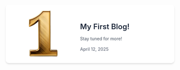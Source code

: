 <style>
        body {
            font-family: 'Inter', sans-serif;
        }
        /* Style for the main blog post container */
        .blog-post-box {
            display: flex;
            flex-direction: row; /* Horizontal layout */
            align-items: center; /* Vertically center items */
            padding: 20px;
            background-color: white;
            border-radius: 10px;
            box-shadow: 0 4px 6px -1px rgba(0, 0, 0, 0.1), 0 2px 4px -1px rgba(0, 0, 0, 0.06);
            transition: transform 0.2s ease-in-out, box-shadow 0.2s ease-in-out; /* Smooth transition for hover effect */
            width: 100%
        }
        /* Style for the image within the blog post box */
        .blog-post-image {
            width: 200px; /* Fixed width for the image */
            height: 150px; /* Fixed height for the image */
            object-fit: cover; /* Ensure image covers the area, cropping if needed */
            border-radius: 8px;
            margin-right: 20px; /* Space between image and text */
        }
        /* Style for the text content area */
        .blog-post-content {
            flex: 1; /* Allow the content to take up remaining space */
            min-width: 0
        }
        /* Style for the blog post title */
        .blog-post-title {
            font-size: 1.5rem;
            font-weight: 600; /* Use 600 for semi-bold */
            color: #1e293b; /* Slightly darker heading color */
            margin-bottom: 8px;
        }
        /* Style for the blog post description */
        .blog-post-description {
            color: #4b5563; /* Regular body text color */
            line-height: 1.6; /* Improved line height for readability */
            margin-bottom: 12px;
        }
        /* Style for the blog post date */
        .blog-post-date {
            font-size: 0.875rem;
            color: #6b7280; /* Lighter color for meta info */
            font-weight: 500;
        }
        /* Style for the clickable link wrapper */
        .blog-post-link {
            display: block; /* Make the link take up the full block */
            text-decoration: none; /* Remove default underline */
            color: inherit; /* Inherit text color from parent */
            margin-bottom: 20px; /* Space between blog post boxes */
            border-radius: 10px; /* Match the box radius */
            outline: none; /* Remove focus outline if desired */
        }
        /* Hover effect for the link */
        .blog-post-link:hover .blog-post-box {
            transform: translateY(-3px); /* Slightly lift the box on hover */
            box-shadow: 0 10px 15px -3px rgba(0, 0, 0, 0.1), 0 4px 6px -2px rgba(0, 0, 0, 0.05); /* Enhance shadow on hover */
        }

        /* Responsive adjustments */
        @media (max-width: 768px) { /* Medium screens and below */
            .blog-post-box {
                flex-direction: column; /* Stack image and content vertically */
                text-align: center; /* Center text */
            }
            .blog-post-image {
                margin-right: 0; /* Remove right margin */
                margin-bottom: 15px; /* Add bottom margin */
                width: 100%; /* Full width */
                height: auto; /* Maintain aspect ratio */
                max-height: 200px; /* Limit height */
            }
        }
    </style>

<body class="bg-gray-100 min-h-screen flex items-center justify-center py-10">
    <div class="container mx-auto px-4">
        <!--<h1 class="text-3xl font-bold text-gray-800 mb-8 text-center">Our Latest Blogs</h1>-->
        <div class="grid grid-cols-1 gap-0"> 
            <a href="#" class="blog-post-link"> 
                <div class="blog-post-box">
                    <img src="static/one.jpg" alt="Blog Post 1" class="blog-post-image" onerror="this.onerror=null; this.src='https://placehold.co/200x150/e2e8f0/475569?text=Image+Error';">
                    <div class="blog-post-content">
                        <h2 class="blog-post-title">My First Blog!</h2>
                        <p class="blog-post-description">Stay tuned for more!</p>
                        <p class="blog-post-date">April 12, 2025</p>
                    </div>
                </div>
            </a>
            <!--<a href="#" class="blog-post-link"> -->
            <!--    <div class="blog-post-box">-->
            <!--        <img src="https://source.unsplash.com/random/200x150/?nature,water" alt="Blog Post 1" class="blog-post-image" onerror="this.onerror=null; this.src='https://placehold.co/200x150/e2e8f0/475569?text=Image+Error';">-->
            <!--        <div class="blog-post-content">-->
            <!--            <h2 class="blog-post-title">The Beauty of Nature</h2>-->
            <!--            <p class="blog-post-description">Explore the breathtaking landscapes and wonders of the natural world. Learn about conservation efforts and how you can make a difference.</p>-->
            <!--            <p class="blog-post-date">By John Smith</p>-->
            <!--        </div>-->
            <!--    </div>-->
            <!--</a>-->
            <!--<a href="#" class="blog-post-link"> <div class="blog-post-box">-->
            <!--        <img src="https://source.unsplash.com/random/200x150/?technology,code" alt="Blog Post 2" class="blog-post-image" onerror="this.onerror=null; this.src='https://placehold.co/200x150/e2e8f0/475569?text=Image+Error';">-->
            <!--        <div class="blog-post-content">-->
            <!--            <h2 class="blog-post-title">Tech Innovations of 2024</h2>-->
            <!--            <p class="blog-post-description">A look at the most exciting technological advancements shaping our future, from AI to space exploration.</p>-->
            <!--            <p class="blog-post-date">By Jane Doe</p>-->
            <!--        </div>-->
            <!--    </div>-->
            <!--</a>-->

